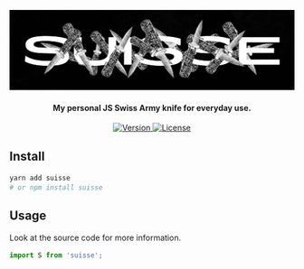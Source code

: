 <p align="center">
    <img src="logo.png" alt="Logo" />
</p>
<h4 align="center">My personal JS Swiss Army knife for everyday use.</h4>

<p align="center">
    <a aria-label="Version" href="https://www.npmjs.com/package/suisse">
        <img alt="Version" src="https://img.shields.io/npm/v/suisse?style=flat&color=000&logoColor=000">
    </a>
    <a aria-label="License" href="https://github.com/488n235e/suisse/blob/master/LICENSE">
        <img alt="License" src="https://img.shields.io/github/license/488n235e/suisse?color=000&logoColor=000">
    </a>
</p>

## Install

```sh
yarn add suisse
# or npm install suisse
```

## Usage

Look at the source code for more information.

```js
import S from 'suisse';
```

